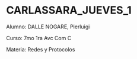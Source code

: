 # CARLASSARA_JUEVES_1
 
Alumno: DALLE NOGARE, Pierluigi

Curso: 7mo 1ra Avc Com C

Materia: Redes y Protocolos
